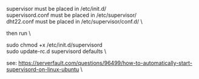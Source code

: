 supervisor must be placed in /etc/init.d/  \
supervisord.conf must be placed in /etc/supervisor/ \
dht22.conf must be placed in /etc/supervisor/conf.d/ \

then run \

sudo chmod +x /etc/init.d/supervisord \
sudo update-rc.d supervisord defaults \

see: https://serverfault.com/questions/96499/how-to-automatically-start-supervisord-on-linux-ubuntu \

